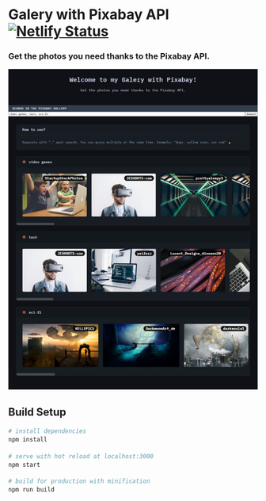 # Galery with Pixabay API [![Netlify Status](https://api.netlify.com/api/v1/badges/8d1d4a4d-b0c0-4c52-bd74-912f6e37a6d5/deploy-status)](https://app.netlify.com/sites/galery-with-pixabay-api/deploys)

### Get the photos you need thanks to the Pixabay API.



<div align="center">
    <img src="./screenshots/preview.png" />
</div>


## Build Setup

``` bash
# install dependencies
npm install

# serve with hot reload at localhost:3000
npm start

# build for production with minification
npm run build
```